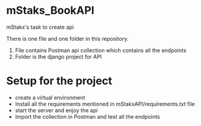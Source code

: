 # mStaks_BookAPI
mStakx's task to create api


There is one file and one folder in this repository.
1. File contains Postman api collection which contains all the endpoints
2. Folder is the django project for API

# Setup for the project
- create a virtual environment
- Install all the requirements mentioned in mStakxAPI/requirements.txt file
- start the server and enjoy the api
- Import the collection in Postman and test all the endpoints
